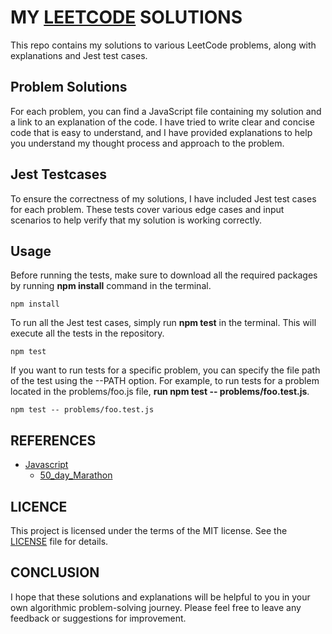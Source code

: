# MY [LEETCODE](https://leetcode.com/ikboljonme/) SOLUTIONS

This repo contains my solutions to various LeetCode problems, along with explanations and Jest test cases.

## Problem Solutions

For each problem, you can find a JavaScript file containing my solution and a link to an explanation of the code. I have tried to write clear and concise code that is easy to understand, and I have provided explanations to help you understand my thought process and approach to the problem.

## Jest Testcases

To ensure the correctness of my solutions, I have included Jest test cases for each problem. These tests cover various edge cases and input scenarios to help verify that my solution is working correctly.

## Usage

Before running the tests, make sure to download all the required packages by running **npm install** command in the terminal.

```
npm install
```

To run all the Jest test cases, simply run **npm test** in the terminal. This will execute all the tests in the repository.

```
npm test
```

If you want to run tests for a specific problem, you can specify the file path of the test using the --PATH option. For example, to run tests for a problem located in the problems/foo.js file, **run npm test -- problems/foo.test.js**.

```
npm test -- problems/foo.test.js
```

## REFERENCES

- [Javascript](https://github.com/IkboljonMe/leetcode/tree/main/JavaScript)
  - [50_day_Marathon](https://github.com/IkboljonMe/leetcode/tree/main/JavaScript/50days_marathon)

## LICENCE

This project is licensed under the terms of the MIT license. See the [LICENSE](https://github.com/IkboljonMe/leetcode/blob/main/LICENSE.txt) file for details.

## CONCLUSION

I hope that these solutions and explanations will be helpful to you in your own algorithmic problem-solving journey. Please feel free to leave any feedback or suggestions for improvement.
